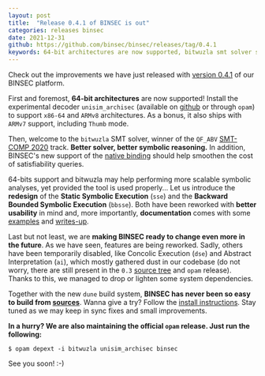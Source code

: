 ```yaml
---
layout: post
title:  "Release 0.4.1 of BINSEC is out"
categories: releases binsec
date: 2021-12-31
github: https://github.com/binsec/binsec/releases/tag/0.4.1
keywords: 64-bit architectures are now supported, bitwuzla smt solver support, dune build system 
---
```


Check out the improvements we have just released with <a href="https://github.com/binsec/binsec/blob/master/INSTALL.md">version 0.4.1</a> of our BINSEC platform.

First and foremost, **64-bit architectures** are now supported! Install the experimental decoder <code class="highlighter-rouge">unisim_archisec</code>
(available on <a href="https://github.com/binsec/unisim_archisec">github</a> or through <code class="highlighter-rouge">opam</code>) to support
<code class="highlighter-rouge">x86-64</code> and <code class="highlighter-rouge">ARMv8</code> architectures. As a bonus, it also ships with <code class="highlighter-rouge">ARMv7</code> support, including <code class="highlighter-rouge">Thumb</code> mode.

Then, welcome to the <code class="highlighter-rouge">bitwuzla</code> SMT solver, winner of the
<code class="highlighter-rouge">QF_ABV</code> <a href="https://smt-comp.github.io/2020/">SMT-COMP 2020</a> track.
**Better solver, better symbolic reasoning.**
In addition, BINSEC's new support of the <a href="https://github.com/bitwuzla/ocaml-bitwuzla">native binding</a>
should help smoothen the cost of satisfiability queries.

64-bits support and bitwuzla may help performing more scalable symbolic analyses,
yet provided the tool is used properly... Let us introduce the **redesign** of
the **Static Symbolic Execution** (<code class="highlighter-rouge">sse</code>) and
the **Backward Bounded Symbolic Execution** (<code class="highlighter-rouge">bbsse</code>).
Both have been reworked with **better usability** in mind and, more importantly,
**documentation** comes with some <a href="https://github.com/binsec/binsec/tree/master/examples">examples</a> and <a href="https://github.com/binsec/binsec/tree/master/doc">writes-up</a>.

Last but not least, we are **making BINSEC ready to change even more in the future**. As we have seen, features
are being reworked. Sadly, others have been temporarily disabled, like
Concolic Execution (<code class="highlighter-rouge">dse</code>) and Abstract Interpretation (<code class="highlighter-rouge">ai</code>), which mostly gathered dust in our codebase (do not worry, there are still
present in the <code class="highlighter-rouge">0.3</code> <a href="https://github.com/binsec/binsec/commit/31e0190811f9a910a710752d598b4992563ee951">source tree</a> and <code class="highlighter-rouge">opam</code> release).
Thanks to this, we managed to drop or lighten some system dependencies.

Together with the new <code class="highlighter-rouge">dune</code> build system, **BINSEC has never been so easy to
build from <a href="https://github.com/binsec/binsec">sources</a>**. Wanna give a try? Follow the <a href="https://github.com/binsec/binsec/blob/master/INSTALL.md">install instructions</a>.
Stay tuned as we may keep in sync fixes and small improvements. 

**In a hurry? We are also maintaining the official <code class="highlighter-rouge">opam</code> release. Just run the following:**
<div class="language-console highlighter-rouge"><div class="highlight"><pre class="highlight"><code><span class="gp">$</span><span class="w"> </span>opam depext <span class="nt">-i</span> bitwuzla unisim_archisec binsec
</code></pre></div></div>

See you soon! :-)
